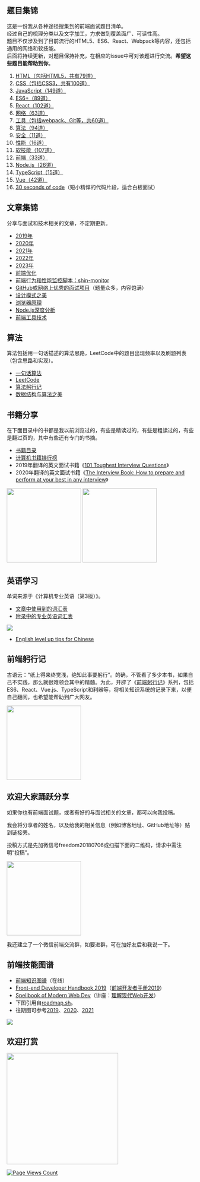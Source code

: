 ## 题目集锦

这是一份我从各种途径搜集到的前端面试题目清单。  
经过自己的梳理分类以及文字加工，力求做到覆盖面广、可读性高。  
题目不仅涉及到了目前流行的HTML5、ES6、React、Webpack等内容，还包括通用的网络和软技能。  
后面将持续更新，对题目保持补充，在相应的issue中可对该题进行交流。**希望这些题目能帮助到你**。  

1. [HTML（包括HTML5，共有79道）](https://github.com/pwstrick/daily/blob/master/interview/html.md)
2. [CSS（包括CSS3，共有100道）](https://github.com/pwstrick/daily/blob/master/interview/css.md)
3. [JavaScript（149道）](https://github.com/pwstrick/daily/blob/master/interview/javascript.md)
4. [ES6+（89道）](https://github.com/pwstrick/daily/blob/master/interview/es6.md)
5. [React（102道）](https://github.com/pwstrick/daily/blob/master/interview/react.md)
6. [网络（63道）](https://github.com/pwstrick/daily/blob/master/interview/network.md)
7. [工具（包括webpack、Git等，共60道）](https://github.com/pwstrick/daily/blob/master/interview/tool.md)
8. [算法（94道）](https://github.com/pwstrick/daily/blob/master/interview/algorithm.md)
9. [安全（11道）](https://github.com/pwstrick/daily/blob/master/interview/security.md)
10. [性能（16道）](https://github.com/pwstrick/daily/blob/master/interview/performance.md)
11. [软技能（107道）](https://github.com/pwstrick/daily/blob/master/interview/skill.md)
12. [前端（33道）](https://github.com/pwstrick/daily/blob/master/interview/fe.md)
13. [Node.js（26道）](https://github.com/pwstrick/daily/blob/master/interview/nodejs.md)
14. [TypeScript（15道）](https://github.com/pwstrick/daily/blob/master/interview/ts.md)
15. [Vue（42道）](https://github.com/pwstrick/daily/blob/master/interview/vue.md)
16. [30 seconds of code](https://github.com/pwstrick/daily/blob/master/article/seconds.md)（短小精悍的代码片段，适合白板面试）

## 文章集锦
分享与面试和技术相关的文章，不定期更新。

* [2019年](https://github.com/pwstrick/daily/blob/master/article/2019.md)
* [2020年](https://github.com/pwstrick/daily/blob/master/article/2020.md)
* [2021年](https://github.com/pwstrick/daily/blob/master/article/2021.md)
* [2022年](https://github.com/pwstrick/daily/blob/master/article/2022.md)
* [2023年](https://github.com/pwstrick/daily/blob/master/article/2023.md)
* [前端优化](https://github.com/pwstrick/daily/blob/master/article/optimization.md)
* [前端行为和性能监控脚本：shin-monitor](https://github.com/pwstrick/shin-monitor)
* [GitHub或网络上优秀的面试项目](https://github.com/pwstrick/daily/blob/master/article/github.md)（题量众多，内容饱满）
* [设计模式之美](https://github.com/pwstrick/daily/blob/master/article/pattern.md)
* [浏览器原理](https://github.com/pwstrick/daily/blob/master/article/browser.md)
* [Node.js深度分析](https://github.com/pwstrick/daily/blob/master/article/nodejs.md)
* [前端工具技术](https://github.com/pwstrick/daily/blob/master/article/tool.md)

## 算法
算法包括用一句话描述的算法思路，LeetCode中的题目出现频率以及刷题列表（包含思路和实现）。

* [一句话算法](https://github.com/pwstrick/daily/blob/master/article/one/one.md)
* [LeetCode](https://github.com/pwstrick/daily/blob/master/article/leetcode/leetcode.md)
* [算法躬行记](https://www.kancloud.cn/pwstrick/fe-questions/1867914)
* [数据结构与算法之美](https://github.com/pwstrick/daily/blob/master/article/nice.md)

## 书籍分享

在下面目录中的书都是我以前浏览过的，有些是精读过的，有些是粗读过的，有些是翻过页的，其中有些还有专门的书摘。

* [书籍目录](https://github.com/pwstrick/daily/blob/master/book/names.md)
* [计算机书籍排行榜](https://github.com/slidoooor/computer_book_list)
* 2019年翻译的英文面试书籍《[101 Toughest Interview Questions](https://github.com/pwstrick/daily/blob/master/book/contents.md)》
* 2020年翻译的英文面试书籍《[The Interview Book: How to prepare and perform at your best in any interview](https://github.com/pwstrick/daily/blob/master/book/prepare.md)》

<p>
<img src="https://github.com/pwstrick/daily/raw/master/assets/img/cover/101-interview-cover.png" width="200" />
<img src="https://github.com/pwstrick/daily/raw/master/assets/img/cover/how-to-prepare-in-interview.png" width="200" />
</p>

## 英语学习

单词来源于《计算机专业英语（第3版）》。

* [文章中使用到的词汇表](https://github.com/pwstrick/daily/blob/master/book/computer/1.md)
* [附录中的专业英语词汇表](https://github.com/pwstrick/daily/blob/master/book/computer/2.md)

<img src="https://github.com/pwstrick/daily/raw/master/assets/img/cover/computer-en-cover.jpg" />

* [English level up tips for Chinese](https://github.com/byoungd/English-level-up-tips-for-Chinese)

## 前端躬行记
古语云：“纸上得来终觉浅，绝知此事要躬行”。的确，不管看了多少本书，如果自己不实践，那么就很难领会其中的精髓。为此，开辟了《[前端躬行记](https://www.kancloud.cn/pwstrick/fe-questions/1094971)》系列，包括ES6、React、Vue.js、TypeScript和利器等，将相关知识系统的记录下来，以便自己翻阅，也希望能帮助到广大网友。

<img src="https://github.com/pwstrick/daily/raw/master/assets/img/cover/fe-questions.png" width="200" />

## 欢迎大家踊跃分享
如果你也有前端面试题，或者有好的与面试相关的文章，都可以向我投稿。

我会将分享者的姓名，以及给我的相关信息（例如博客地址、GitHub地址等）贴到链接旁。

投稿方式是先加微信号freedom20180706或扫描下面的二维码，请求中需注明“投稿”。

<img src="https://github.com/pwstrick/daily/raw/master/assets/img/qrcode.jpg" width="200" />

我还建立了一个微信前端交流群，如要进群，可在加好友后和我说一下。

## 前端技能图谱
* [前端知识图谱](https://f2e.tech/)（在线）
* [Front-end Developer Handbook 2019](https://frontendmasters.com/books/front-end-handbook/2019/)（[前端开发者手册2019](https://www.yuque.com/ysfe/ykx/fedhb)）  
* [Spellbook of Modern Web Dev](https://github.com/dexteryy/spellbook-of-modern-webdev)（讲座：[理解现代Web开发](https://2017.jsconfchina.com/files/02-modern-web-dev-dexteryy.pdf)）
* 下图引用自[roadmap.sh](https://roadmap.sh/frontend)。
* 往期图可参考[2019](https://github.com/pwstrick/daily/raw/master/assets/img/skill/2019.png)、[2020](https://github.com/pwstrick/daily/raw/master/assets/img/skill/2020.png)、[2021](https://github.com/pwstrick/daily/raw/master/assets/img/skill/2021.png)

<img src="https://github.com/pwstrick/daily/raw/master/assets/img/skill/2022.png" />

## 欢迎打赏
<img src="https://github.com/pwstrick/daily/raw/master/assets/img/pay.png" width="300" />

[![Page Views Count](https://badges.toozhao.com/badges/01EH98D0S2P7MZ75V4M4J9623H/green.svg)](https://badges.toozhao.com/badges/01EH98D0S2P7MZ75V4M4J9623H/green.svg "Get your own page views count badge on badges.toozhao.com")